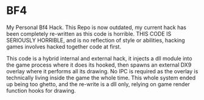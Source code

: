 BF4
===
My Personal Bf4 Hack. This Repo is now outdated, my current hack has been completely re-written as this code is horrible. THIS CODE IS SERIOUSLY HORRIBLE, and is no reflection of style or abilities, hacking games involves hacked together code at first.

This code is a hybrid internal and external hack, it injects a dll module into the game process where it does its hooked, then spawns an external DX9 overlay where it performs all its drawing. No IPC is required as the overlay is technically living inside the game the whole time. This whole system ended up being too ghetto, and the re-write is a dll only, relying on game render function hooks for drawing.
